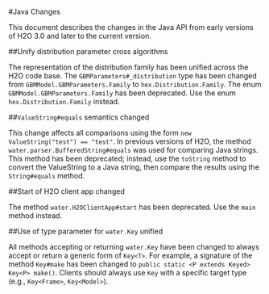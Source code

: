 #Java Changes

This document describes the changes in the Java API from early versions of H2O 3.0 and later to the current version. 


##Unify distribution parameter cross algorithms

The representation of the distribution family has been unified across the H2O code base. The `GBMParameters#_distribution` type has been changed from `GBMModel.GBMParameters.Family` to `hex.Distribution.Family`. The enum `GBMModel.GBMParameters.Family` has been deprecated. Use the enum `hex.Distribution.Family` instead.


##`ValueString#equals` semantics changed

This change affects all comparisons using the form `new ValueString("test") == "test"`. In previous versions of H2O, the method `water.parser.BufferedString#equals` was used for comparing Java strings. This method has been deprecated; instead, use the `toString` method to convert the ValueString to a Java string, then compare the results using the `String#equals` method.

##Start of H2O client app changed 

The method `water.H2OClientApp#start` has been deprecated. Use the `main` method instead. 


##Use of type parameter for `water.Key` unified

All methods accepting or returning `water.Key` have been changed to always accept or return a generic form of `Key<T>`. For example, a signature of the method `Key#make` has been changed to `public static <P extends Keyed> Key<P> make()`. Clients should always use `Key` with a specific target type (e.g., `Key<Frame>`, `Key<Model>`). 


